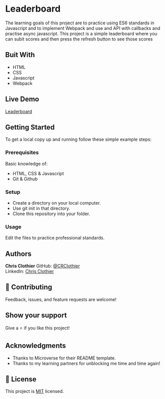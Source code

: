 # Leaderboard

The learning goals of this project are to practice using ES6 standards in Javascript and to implement Webpack and use and API with callbacks and practise async javascript.  This project is a simple leaderboard where you can subit scores and then press the refresh button to see those scores

## Buit With

- HTML
- CSS
- Javascript
- Webpack

## Live Demo

[Leaderboard](https://crclothier.github.io/Leaderboard/)

## Getting Started

To get a local copy up and running follow these simple example steps:

### Prerequisites

Basic knowledge of:
- HTML, CSS & Javascript
- Git & Github

### Setup

- Create a directory on your local computer.
- Use git init in that directory.
- Clone this repository into your folder.

### Usage

Edit the files to practice professional standards.

## Authors

**Chris Clothier**
GitHub: [@CRClothier](https://github.com/crclothier)  
LinkedIn: [Chris Clothier](https://www.linkedin.com/in/crclothier/)

## 🤝 Contributing

Feedback, issues, and feature requests are welcome!

## Show your support

Give a ⭐️ if you like this project!

## Acknowledgments

- Thanks to Microverse for their README template.
- Thanks to my learning partners for unblocking me time and time again!

## 📝 License

This project is [MIT](MIT.md) licensed.
